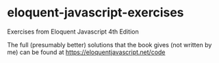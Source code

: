 # eloquent-javascript-exercises
Exercises from Eloquent Javascript 4th Edition



The full (presumably better) solutions that the book gives (not written by me) can be found at https://eloquentjavascript.net/code